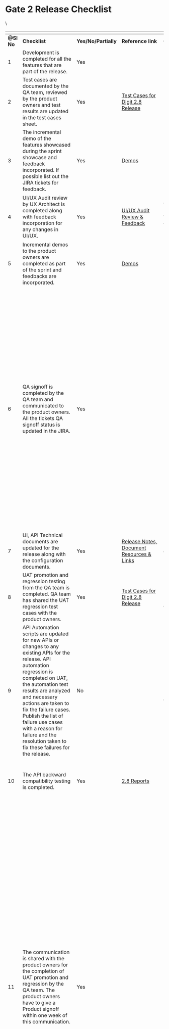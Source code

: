 # Gate 2 Release Checklist

\


<table data-header-hidden><thead><tr><th width="68"></th><th width="141"></th><th width="70"></th><th width="98"></th><th width="124"></th><th width="109"></th><th></th></tr></thead><tbody><tr><td><strong>@Sl No</strong></td><td><strong>Checklist</strong></td><td><strong>Yes/No/Partially</strong></td><td><strong>Reference link</strong></td><td><strong>Owner</strong></td><td><strong>Reviewer</strong></td><td><strong>Remarks</strong></td></tr><tr><td>1</td><td>Development is completed for all the features that are part of the release.</td><td>Yes</td><td> </td><td>Kaviyarasan P</td><td>Sathish P</td><td>Code was frozen on 10-Feb-2023</td></tr><tr><td>2</td><td>Test cases are documented by the QA team, reviewed by the product owners and test results are updated in the test cases sheet.</td><td>Yes</td><td><a href="test-cases.md">Test Cases for Digit 2.8 Release</a></td><td><p>Navyashree G</p><p>Keerthi Bhaskara</p></td><td>P. Sankar</td><td>Test cases documents are reviewed and updated</td></tr><tr><td>3</td><td>The incremental demo of the features showcased during the sprint showcase and feedback incorporated. If possible list out the JIRA tickets for feedback.</td><td>Yes</td><td> <a href="https://drive.google.com/drive/u/1/folders/1Pkj2J2P2epfM5IR046GXdfHHHR__0-YV">Demos</a></td><td><p> </p><p>Kaviyarasan P</p></td><td><p>P. Sankar</p><p>Nirbhay Singh</p></td><td>Yes, incremental demos are shown during the development sprints.</td></tr><tr><td>4</td><td>UI/UX Audit review by UX Architect is completed along with feedback incorporation for any changes in UI/UX.</td><td>Yes</td><td> <a href="https://docs.google.com/spreadsheets/d/1qE-hUEjtLe91dNd1xVln6CuDtSonA2eYrLJ_A5fyLds/edit#gid=1185134822">UI/UX Audit Review &#x26; Feedback</a></td><td><p>JaganKumar</p><p>Antriksh Kumar</p><p>Vamshikrishna Kole</p></td><td>P. Sankar</td><td>UI/UX audit is done and review comments are incorporated.</td></tr><tr><td>5</td><td>Incremental demos to the product owners are completed as part of the sprint and feedbacks are incorporated.</td><td>Yes</td><td><a href="https://drive.google.com/drive/u/1/folders/1Pkj2J2P2epfM5IR046GXdfHHHR__0-YV"><img src="https://developers.google.com/drive/images/drive_icon.png" alt="" data-size="line">Demos</a></td><td>Kaviyarasan P</td><td>P. Sankar</td><td>Incremental demos are done as per sprint</td></tr><tr><td>6</td><td>QA signoff is completed by the QA team and communicated to the product owners. All the tickets QA signoff status is updated in the JIRA.</td><td>Yes</td><td> </td><td><p>Navyashree G</p><p>Keerthi Bhaskara</p></td><td>P. Sankar</td><td><p>QA signoff was completed.<br>Incremental sign-off dates</p><p></p><p>3rd Nov 2022</p><ul><li>Water &#x26; Sewerage</li><li>Bill Amendment</li><li>Bill Genie</li></ul><p>13th Dec 2022</p><ul><li>Property Tax</li><li>Trade Licence</li><li>Public Grievance Redressal</li><li>Online Building Plan Approval System</li><li>Birth &#x26; DeathTabular Reports - in old UI/UX</li><li>Mis Collection</li><li>National Dashboard FAQ &#x26; About screen</li><li>Product specific pages</li><li>Navigation redirection from New UI to old UI</li></ul><p>2nd Feb 2023</p><ul><li>Surveys</li></ul></td></tr><tr><td>7</td><td>UI, API Technical documents are updated for the release along with the configuration documents. </td><td>Yes</td><td><a href="./">Release Notes, Document Resources &#x26; Links</a></td><td><p>Kaviyarasan P</p><p>Vamshikrishna Kole</p></td><td> </td><td>Featured in the release page and master migration document</td></tr><tr><td>8</td><td>UAT promotion and regression testing from the QA team is completed. QA team has shared the UAT regression test cases with the product owners.</td><td>Yes</td><td> <a href="test-cases.md">Test Cases for Digit 2.8 Release</a></td><td><p>Navyashree</p><p>KeerthiBhaskara-eGov</p></td><td><p> </p><p>P. Sankar</p></td><td></td></tr><tr><td>9</td><td>API Automation scripts are updated for new APIs or changes to any existing APIs for the release. API automation regression is completed on UAT, the automation test results are analyzed and necessary actions are taken to fix the failure cases. Publish the list of failure use cases with a reason for failure and the resolution taken to fix these failures for the release.</td><td>No</td><td> </td><td><p>Navyashree G</p><p>KeerthiBhaskara-eGov</p></td><td> </td><td>Not picked up in this release due to lack of resources</td></tr><tr><td>10</td><td>The API backward compatibility testing is completed.</td><td>Yes</td><td><a href="https://drive.google.com/drive/folders/1caJHTwm0fV-IALOmJO8WkNQfUcfAmZZJ?usp=share_link"><img src="https://developers.google.com/drive/images/drive_icon.png" alt="" data-size="line">2.8 Reports</a></td><td>Navyashree G</td><td>Kaviyarasan P</td><td>Use cases ran with the existing scripts, no new API structure changes in the new release. new scripts for 2.8 will taken up in upcoming sprints</td></tr><tr><td>11</td><td>The communication is shared with the product owners for the completion of UAT promotion and regression by the QA team. The product owners have to give a Product signoff within one week of this communication.</td><td>Yes</td><td> </td><td><p>Navyashree G</p><p>Keerthi Bhaskara</p></td><td>P. Sankar</td><td><p>UAT sign-off was completed.<br>Incremental sign-off dates</p><p><br>13th Dec 2022</p><ul><li>Water &#x26; Sewerage</li><li>Bill Amendment</li><li>Bill Genie</li><li>Property Tax</li><li>Trade License</li><li>Public Grievance Redressal</li><li>Online Building Plan Approval System</li><li>Birth &#x26; Death Tabular Reports - in old UI/UX</li><li>Mis Collection</li><li>National Dashboard FAQ &#x26; About screen</li><li>Product specific pages</li><li>Navigation redirection from New UI to old UI</li><li>National Dashboard Adaptor Integration Testing</li></ul><p>6th Feb 2023</p><ul><li>Surveys</li></ul><p>6th Jan 2023</p><ul><li>Trade L license Reports</li><li>Online Building Plan Approval System Reports</li></ul><p>12th Jan 2023</p><ul><li>National Dash Board 3 New KPI</li><li>Finance DSS</li></ul><p>9th Feb 2023</p><ul><li>Fire NOC</li></ul></td></tr><tr><td>12</td><td>UAT Product Signoff communication is received from the Product owners along with the release notes and User guides (if applicable).</td><td>Yes</td><td><a href="product-release-notes/">Product Release Notes</a></td><td><p>Kaviyarasan P</p><p>Product Owners</p></td><td>P. Sankar</td><td><p>All prods are signed off , release notes and user guides are updates</p><ul><li>Water &#x26; Sewerage</li><li>Bill  Amendment</li><li>Bill Genie</li><li>Property Tax</li><li>Trade Licence</li><li>Public Grievance Redressal</li><li>Online Building Permission System</li><li>Birth&#x26; Death Tabular Reports - in old UI/UX</li><li>Mis Collection</li><li>National Dashboard FAQ &#x26; About screen</li><li>Product specific pages</li><li>Navigation redirection from New UI to old UI</li><li>Surveys</li><li>Fire NOC</li></ul></td></tr><tr><td>13</td><td>The GIT tags and releases are created for the code changes for the release.</td><td>Yes</td><td><a href="mdms-configuration-and-service-build-updates.md#service-build-updates">Service Build Updates 2.8</a></td><td>Kaviyarasan P</td><td> Sathish P</td><td> </td></tr><tr><td>14</td><td>Verify whether the Release notes are updated</td><td>Yes</td><td> </td><td>Kaviyarasan P</td><td> Sathish P</td><td> </td></tr><tr><td>15</td><td>Verify whether all UAT Builds are updated along with the GIT tag details.</td><td>Yes</td><td><a href="mdms-configuration-and-service-build-updates.md#service-build-updates">Service Build Updates 2.8</a></td><td>Kaviyarasan P</td><td> Sathish P</td><td> </td></tr><tr><td>16</td><td>Verify whether all MDMS, Configs, InfraOps configs updated.</td><td>Yes</td><td> <a href="mdms-configuration-and-service-build-updates.md">MDMS Config</a></td><td>Kaviyarasan P</td><td> Sathish P</td><td> </td></tr><tr><td>17</td><td>Verify whether all docs will be Published to <a href="http://urban.digit.org/">http://urban.digit.org</a> by the Technical Writer as part of the release.</td><td>Yes</td><td> </td><td><p>Kaviyarasan P</p><p>Anjoo Narayan</p></td><td>Sankar Sathish P </td><td> </td></tr><tr><td>18</td><td>Verify whether all test cases are up to date and updated along with necessary permissions to view the test cases sheet. The test cases sheet is verified by the Test Lead.</td><td>Yes</td><td> <a href="test-cases.md">Test Cases</a></td><td><p>Navyashree G</p><p>Keerthi Bhaskara</p></td><td>Sankar </td><td> </td></tr><tr><td>19</td><td>Verify whether the UAT credentials sheet is updated with the details of new Users and Roles if any</td><td>Yes</td><td></td><td><p>Navyashree G</p><p>Keerthi Bhaskara</p></td><td> Sankar</td><td> UAT creds shared internally to product &#x26; impel team</td></tr><tr><td>20</td><td>Verify whether all the localisation data was added in UAT including Hindi and updated in Release Kits.</td><td>Yes</td><td><a href="https://github.com/egovernments/releasekit/tree/master/localisation/2.8">Localization</a></td><td><p>Navyashree G</p><p>Keerthi Bhaskara</p></td><td>Kavi </td><td> </td></tr><tr><td>21</td><td>Verify whether the product release notes and user guides are updated and published</td><td>Yes</td><td><a href="product-release-notes/">Product Release Notes</a></td><td>Nirbhay Singh Satish N Chandra Kiran Sankar Abhishek </td><td>P. Sankar</td><td>Release notes and user guides are published in gitbooks.</td></tr><tr><td>22</td><td>The Demo of released features is done by the product team as part of the Sprint/Release showcase.</td><td>Yes</td><td><a href="https://drive.google.com/drive/u/0/folders/1sO6jvGp9jickOGAWPInm2QbzohfbldFa"><img src="https://developers.google.com/drive/images/drive_icon.png" alt="" data-size="line">DIGIT 2.8 Release Showcase</a></td><td>Nirbhay Singh Satish N Chandra Kiran Sankar Abhishek </td><td>P. Sankar</td><td>Yes - all features of 2.8 are demoed to the eGov team on 15th Feb 2023</td></tr><tr><td>23</td><td>Technical and Product workshops/demos are conducted by the Engineering and Product team to the implementation team (Implementation handover)</td><td>Yes</td><td> </td><td>Kaviyarasan P</td><td>Pradeep Kumar</td><td>Migration process has been explained, all docs are added to the master migration doc based on feedback from impel team</td></tr><tr><td>24</td><td>Architect SignOff and Technical Quality Report</td><td>Yes</td><td> </td><td>Kaviyarasan P</td><td> Kaviyarasan P</td><td>Sign off is given with privacy disabled and encryption process disabled for W&#x26;S, PT modules. Redesign of privacy will be taken up by DPG based on the shortcomings shared in Tech council.</td></tr><tr><td>25</td><td>Success Metrics and Product Roadmap</td><td> Yes</td><td><a href="./#success-metrics">Success Metrics</a></td><td>Nirbhay Singh P. Sankar</td><td> Sankar</td><td>Product road map post digit 2.8 is not clear yet as we have less visibility and trimming down the operations/resources in urban team.</td></tr><tr><td>26</td><td>Adoption Metrics</td><td> Yes</td><td><a href="./#adoption-metrics">Adoption Metrics</a></td><td>Ajay Rawat<br>P. Sankar</td><td> Sankar</td><td> </td></tr><tr><td>27</td><td>Program Roll-out Plan</td><td> Yes</td><td><a href="program-roll-out-plan.md">Program Roll Out Plan</a></td><td>Ajay Rawat</td><td> Chandar</td><td> </td></tr><tr><td>28</td><td>Implementation checklist</td><td> Yes</td><td><a href="implementation-checklist.md">Implementation Checklist</a></td><td>Pradeep Kumar</td><td> Elzan</td><td> </td></tr><tr><td>29</td><td>Implementation Roll-out plan</td><td> Yes</td><td><a href="https://docs.google.com/spreadsheets/d/16WolvFfFZQsLqp3kM9PD90ZxTJ28ShYqoB5hIN4iQNI/edit#gid=204510096">Upyog 2.8: Upgrade Estimation</a></td><td>Pradeep Kumar</td><td> Elzan</td><td> </td></tr><tr><td>30</td><td>Gate 2</td><td> In-progress</td><td> Meeting scheduled on 20th Feb 2023</td><td>Kaviyarasan P, Sathish P, Pradeep Kumar, Ajay Rawat, Sankar, Satish N, Nirbhay Singh, Anjoo Narayan</td><td></td><td> Approver will be added post meeting</td></tr><tr><td>31</td><td>The Internal release communication along with all the release artefacts are shared by the Engineering/Product team.</td><td> In-progress</td><td> </td><td>Kaviyarasan P, Sankar P, Sathish P</td><td> Sankar</td><td> Communication will be shared once  Gate 2 is passed</td></tr><tr><td>32</td><td>Plan for upgrading the staging/demo instance with the release product - within 2-4 weeks based on the period where no demos are planned from staging for the previous version of the released product.</td><td> </td><td> </td><td>Pradeep Kumar</td><td> Elzan</td><td>Staging will be upgraded after the release</td></tr><tr><td>33</td><td>The Release communication to partners is shared by the GTM team and the Webinar is arranged by the GTM team after the release communication - within 2-4 weeks of the release.</td><td> </td><td> </td><td> Vibhor Bansal</td><td> </td><td> </td></tr></tbody></table>

\
